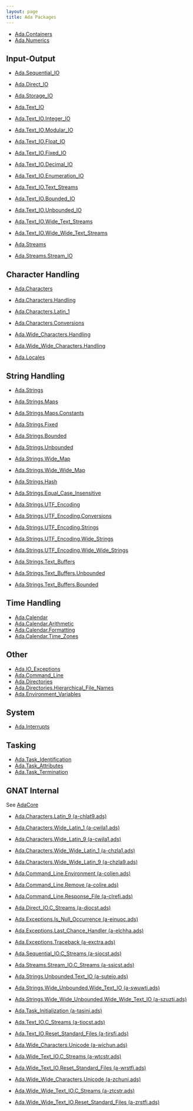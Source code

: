 ```yaml
---
layout: page
title: Ada Packages
---
```


- [Ada.Containers](/ada/man/ada-containers/)
- [Ada.Numerics](/ada/man/ada-numerics/)

## Input-Output

- [Ada.Sequential_IO](https://www.adaic.org/resources/add_content/standards/12rm/html/RM-A-8-1.html)
- [Ada.Direct_IO](https://www.adaic.org/resources/add_content/standards/12rm/html/RM-A-8-4.html)
- [Ada.Storage_IO](https://www.adaic.org/resources/add_content/standards/12rm/html/RM-A-9.html)

- [Ada.Text_IO](https://www.adaic.org/resources/add_content/standards/12rm/html/RM-A-10-1.html#I6319)
- [Ada.Text_IO.Integer_IO](https://www.adaic.org/resources/add_content/standards/12rm/html/RM-A-10-1.html#I6408)
- [Ada.Text_IO.Modular_IO](https://www.adaic.org/resources/add_content/standards/12rm/html/RM-A-10-1.html#I6417)
- [Ada.Text_IO.Float_IO](https://www.adaic.org/resources/add_content/standards/12rm/html/RM-A-10-1.html#I6426)
- [Ada.Text_IO.Fixed_IO](https://www.adaic.org/resources/add_content/standards/12rm/html/RM-A-10-1.html#I6436)
- [Ada.Text_IO.Decimal_IO](https://www.adaic.org/resources/add_content/standards/12rm/html/RM-A-10-1.html#I6446)
- [Ada.Text_IO.Enumeration_IO](https://www.adaic.org/resources/add_content/standards/12rm/html/RM-A-10-1.html#I6456)
- [Ada.Text_IO.Text_Streams](https://www.adaic.org/resources/add_content/standards/12rm/html/RM-A-12-2.html)
- [Ada.Text_IO.Bounded_IO](https://www.adaic.org/resources/add_content/standards/12rm/html/RM-A-10-11.html)
- [Ada.Text_IO.Unbounded_IO](https://www.adaic.org/resources/add_content/standards/12rm/html/RM-A-10-12.html)

- [Ada.Text_IO.Wide_Text_Streams](https://www.adaic.org/resources/add_content/standards/12rm/html/RM-A-12-3.html)
- [Ada.Text_IO.Wide_Wide_Text_Streams](https://www.adaic.org/resources/add_content/standards/12rm/html/RM-A-12-4.html)

- [Ada.Streams](https://www.adaic.org/resources/add_content/standards/12rm/html/RM-13-13-1.html)
- [Ada.Streams.Stream_IO](https://www.adaic.org/resources/add_content/standards/12rm/html/RM-A-12-1.html)

## Character Handling

- [Ada.Characters](https://www.adaic.org/resources/add_content/standards/12rm/html/RM-A-3-1.html)
- [Ada.Characters.Handling](https://www.adaic.org/resources/add_content/standards/12rm/html/RM-A-3-2.html)
- [Ada.Characters.Latin_1](https://www.adaic.org/resources/add_content/standards/12rm/html/RM-A-3-3.html)
- [Ada.Characters.Conversions](https://www.adaic.org/resources/add_content/standards/12rm/html/RM-A-3-4.html)
- [Ada.Wide_Characters.Handling](https://www.adaic.org/resources/add_content/standards/12rm/html/RM-A-3-5.html)
- [Ada.Wide_Wide_Characters.Handling](https://www.adaic.org/resources/add_content/standards/12rm/html/RM-A-3-6.html)

- [Ada.Locales](https://www.adaic.org/resources/add_content/standards/12rm/html/RM-A-19.html)


## String Handling

- [Ada.Strings](https://www.adaic.org/resources/add_content/standards/12rm/html/RM-A-4-1.html)

- [Ada.Strings.Maps](https://www.adaic.org/resources/add_content/standards/12rm/html/RM-A-4-2.html)
- [Ada.Strings.Maps.Constants](https://www.adaic.org/resources/add_content/standards/12rm/html/RM-A-4-6.html)

- [Ada.Strings.Fixed](https://www.adaic.org/resources/add_content/standards/12rm/html/RM-A-4-3.html)
- [Ada.Strings.Bounded](https://www.adaic.org/resources/add_content/standards/12rm/html/RM-A-4-4.html)
- [Ada.Strings.Unbounded](https://www.adaic.org/resources/add_content/standards/12rm/html/RM-A-4-5.html)

- [Ada.Strings.Wide_Map](https://www.adaic.org/resources/add_content/standards/12rm/html/RM-A-4-7.html)
- [Ada.Strings.Wide_Wide_Map](https://www.adaic.org/resources/add_content/standards/12rm/html/RM-A-4-8.html)

- [Ada.Strings.Hash](https://www.adaic.org/resources/add_content/standards/12rm/html/RM-A-4-9.html)
- [Ada.Strings.Equal_Case_Insensitive](https://www.adaic.org/resources/add_content/standards/12rm/html/RM-A-4-10.html)

- [Ada.Strings.UTF_Encoding](https://www.adaic.org/resources/add_content/standards/12rm/html/RM-A-4-11.html#I6011)
- [Ada.Strings.UTF_Encoding.Conversions](https://www.adaic.org/resources/add_content/standards/12rm/html/RM-A-4-11.html#I6022)
- [Ada.Strings.UTF_Encoding.Strings](https://www.adaic.org/resources/add_content/standards/12rm/html/RM-A-4-11.html#I6028)
- [Ada.Strings.UTF_Encoding.Wide_Strings](https://www.adaic.org/resources/add_content/standards/12rm/html/RM-A-4-11.html#I6035)
- [Ada.Strings.UTF_Encoding.Wide_Wide_Strings](https://www.adaic.org/resources/add_content/standards/12rm/html/RM-A-4-11.html#I6042)

- [Ada.Strings.Text_Buffers](http://www.ada-auth.org/standards/2xrm/html/RM-A-4-12.html#I6571)
- [Ada.Strings.Text_Buffers.Unbounded](http://www.ada-auth.org/standards/2xrm/html/RM-A-4-12.html#I6585)
- [Ada.Strings.Text_Buffers.Bounded](http://www.ada-auth.org/standards/2xrm/html/RM-A-4-12.html#I6592)

## Time Handling

- [Ada.Calendar](https://www.adaic.org/resources/add_content/standards/12rm/html/RM-9-6.html#I4120)
- [Ada.Calendar.Arithmetic](https://www.adaic.org/resources/add_content/standards/12rm/html/RM-9-6-1.html#I4148)
- [Ada.Calendar.Formatting](https://www.adaic.org/resources/add_content/standards/12rm/html/RM-9-6-1.html#I4152)
- [Ada.Calendar.Time_Zones](https://www.adaic.org/resources/add_content/standards/12rm/html/RM-9-6-1.html#I4148)

## Other

- [Ada.IO_Exceptions](https://www.adaic.org/resources/add_content/standards/12rm/html/RM-A-13.html)
- [Ada.Command_Line](https://www.adaic.org/resources/add_content/standards/12rm/html/RM-A-15.html)
- [Ada.Directories](https://www.adaic.org/resources/add_content/standards/12rm/html/RM-A-16.html)
- [Ada.Directories.Hierarchical_File_Names](https://www.adaic.org/resources/add_content/standards/12rm/html/RM-A-16-1.html)
- [Ada.Environment_Variables](https://www.adaic.org/resources/add_content/standards/12rm/html/RM-A-17.html)

## System

- [Ada.Interrupts](https://www.adaic.org/resources/add_content/standards/12rm/html/RM-C-3-2.html)

## Tasking

- [Ada.Task_Identification](https://www.adaic.org/resources/add_content/standards/12rm/html/RM-C-7-1.html)
- [Ada.Task_Attributes](https://www.adaic.org/resources/add_content/standards/12rm/html/RM-C-7-2.html)
- [Ada.Task_Termination](https://www.adaic.org/resources/add_content/standards/12rm/html/RM-C-7-3.html)


## GNAT Internal

See [AdaCore](https://docs.adacore.com/gnat_rm-docs/html/gnat_rm/gnat_rm/the_gnat_library.html)

- [Ada.Characters.Latin_9 (a-chlat9.ads)]()
- [Ada.Characters.Wide_Latin_1 (a-cwila1.ads)]()
- [Ada.Characters.Wide_Latin_9 (a-cwila1.ads)]()
- [Ada.Characters.Wide_Wide_Latin_1 (a-chzla1.ads)]()
- [Ada.Characters.Wide_Wide_Latin_9 (a-chzla9.ads)]()

- [Ada.Command_Line.Environment (a-colien.ads)]()
- [Ada.Command_Line.Remove (a-colire.ads)]()
- [Ada.Command_Line.Response_File (a-clrefi.ads)]()
- [Ada.Direct_IO.C_Streams (a-diocst.ads)]()
- [Ada.Exceptions.Is_Null_Occurrence (a-einuoc.ads)]()
- [Ada.Exceptions.Last_Chance_Handler (a-elchha.ads)]()
- [Ada.Exceptions.Traceback (a-exctra.ads)]()
- [Ada.Sequential_IO.C_Streams (a-siocst.ads)]()
- [Ada.Streams.Stream_IO.C_Streams (a-ssicst.ads)]()
- [Ada.Strings.Unbounded.Text_IO (a-suteio.ads)]()
- [Ada.Strings.Wide_Unbounded.Wide_Text_IO (a-swuwti.ads)]()
- [Ada.Strings.Wide_Wide_Unbounded.Wide_Wide_Text_IO (a-szuzti.ads)]()
- [Ada.Task_Initialization (a-tasini.ads)]()
- [Ada.Text_IO.C_Streams (a-tiocst.ads)]()
- [Ada.Text_IO.Reset_Standard_Files (a-tirsfi.ads)]()
- [Ada.Wide_Characters.Unicode (a-wichun.ads)]()
- [Ada.Wide_Text_IO.C_Streams (a-wtcstr.ads)]()
- [Ada.Wide_Text_IO.Reset_Standard_Files (a-wrstfi.ads)]()
- [Ada.Wide_Wide_Characters.Unicode (a-zchuni.ads)]()
- [Ada.Wide_Wide_Text_IO.C_Streams (a-ztcstr.ads)]()
- [Ada.Wide_Wide_Text_IO.Reset_Standard_Files (a-zrstfi.ads)]()
